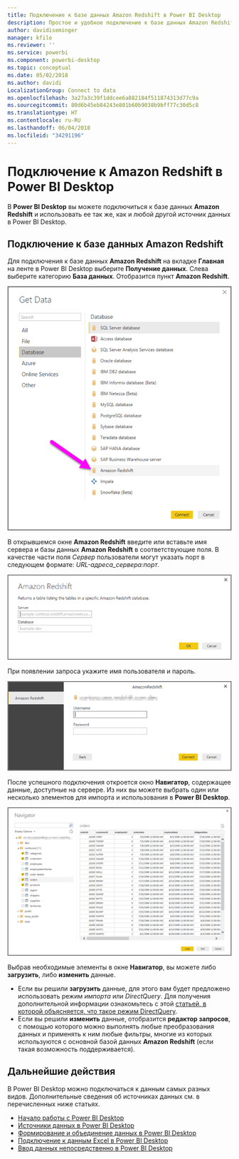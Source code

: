 ```yaml
---
title: Подключение к базе данных Amazon Redshift в Power BI Desktop
description: Простое и удобное подключение к базе данных Amazon Redshift в Power BI Desktop и ее использование
author: davidiseminger
manager: kfile
ms.reviewer: ''
ms.service: powerbi
ms.component: powerbi-desktop
ms.topic: conceptual
ms.date: 05/02/2018
ms.author: davidi
LocalizationGroup: Connect to data
ms.openlocfilehash: 3a27a3c39f1ddcee6a882184f511874313d77c9a
ms.sourcegitcommit: 80d6b45eb84243e801b60b9038b9bff77c30d5c8
ms.translationtype: HT
ms.contentlocale: ru-RU
ms.lasthandoff: 06/04/2018
ms.locfileid: "34291196"
---
```

# <a name="connect-to-amazon-redshift-in-power-bi-desktop"></a>Подключение к Amazon Redshift в Power BI Desktop
В **Power BI Desktop** вы можете подключиться к базе данных **Amazon Redshift** и использовать ее так же, как и любой другой источник данных в Power BI Desktop.

## <a name="connect-to-an-amazon-redshift-database"></a>Подключение к базе данных Amazon Redshift
Для подключения к базе данных **Amazon Redshift** на вкладке **Главная** на ленте в Power BI Desktop выберите **Получение данных**. Слева выберите категорию **База данных**. Отобразится пункт **Amazon Redshift**.

![](media/desktop-connect-redshift/connect_redshift_3.png)

В открывшемся окне **Amazon Redshift** введите или вставьте имя сервера и базы данных **Amazon Redshift** в соответствующие поля. В качестве части поля *Сервер* пользователи могут указать порт в следующем формате: *URL-адреса_сервера:порт*.

![](media/desktop-connect-redshift/connect_redshift_4.png)

При появлении запроса укажите имя пользователя и пароль.

![](media/desktop-connect-redshift/connect_redshift_5.png)

После успешного подключения откроется окно **Навигатор**, содержащее данные, доступные на сервере. Из них вы можете выбрать один или несколько элементов для импорта и использования в **Power BI Desktop**.

![](media/desktop-connect-redshift/connect_redshift_6.png)

Выбрав необходимые элементы в окне **Навигатор**, вы можете либо **загрузить**, либо **изменить** данные.

* Если вы решили **загрузить** данные, для этого вам будет предложено использовать режим *импорта* или *DirectQuery*. Для получения дополнительной информации ознакомьтесь с этой [статьей, в которой объясняется, что такое режим DirectQuery](desktop-use-directquery.md).
* Если вы решили **изменить** данные, отобразится **редактор запросов**, с помощью которого можно выполнять любые преобразования данных и применять к ним любые фильтры, многие из которых используются с основной базой данных **Amazon Redshift** (если такая возможность поддерживается).

## <a name="next-steps"></a>Дальнейшие действия
В Power BI Desktop можно подключаться к данным самых разных видов. Дополнительные сведения об источниках данных см. в перечисленных ниже статьях.

* [Начало работы с Power BI Desktop](desktop-getting-started.md)
* [Источники данных в Power BI Desktop](desktop-data-sources.md)
* [Формирование и объединение данных в Power BI Desktop](desktop-shape-and-combine-data.md)
* [Подключение к данным Excel в Power BI Desktop](desktop-connect-excel.md)   
* [Ввод данных непосредственно в Power BI Desktop](desktop-enter-data-directly-into-desktop.md)   

